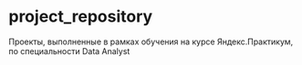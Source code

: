 # project_repository
Проекты, выполненные в рамках обучения на курсе Яндекс.Практикум, по специальности Data Analyst
